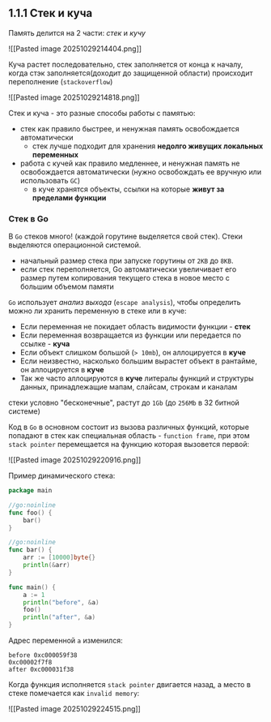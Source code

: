 ## 1.1.1 Стек и куча
Память делится на 2 части: *стек* и *кучу*

![[Pasted image 20251029214404.png]]

Куча растет последовательно, стек заполняется от конца к началу, когда стэк заполняется(доходит до защищенной области) происходит переполнение (`stackoverflow`)

![[Pasted image 20251029214818.png]]

Cтек и куча - это разные способы работы с памятью:
- стек как правило быстрее, и ненужная память освобождается автоматически
	- стек лучше подходит для хранения **недолго живущих локальных переменных**
- работа с кучей как правило медленнее, и ненужная память не освобождается автоматически (нужно освобождать ее вручную или использовать `GC`)
	- в куче хранятся объекты, ссылки на которые **живут за пределами функции**

### Стек в Go

В `Go` стеков много! (каждой горутине выделяется свой стек). Стеки выделяются операционной системой.
- начальный размер стека при запуске горутины от `2KB` до `8KB`. 
- если стек переполняется, Go автоматически увеличивает его размер путем копирования текущего стека в новое место с большим объемом памяти

`Go` использует *анализ выхода* (`escape analysis`), чтобы определить можно ли хранить переменную в стеке или в куче:
- Если переменная не покидает область видимости функции - **стек**
- Если переменная возвращается из функции или передается по ссылке - **куча**
- Если объект слишком большой (`> 10mb`), он аллоцируется в **куче**
- Если неизвестно, насколько большим вырастет объект в рантайме, он аллоцируется в **куче**
- Так же часто аллоцируются в **куче** литералы функций и структуры данных, принадлежащие мапам, слайсам, строкам и каналам

стеки условно "бесконечные", растут до `1Gb` (до `256Мb` в 32 битной системе)

Код в `Go` в основном состоит из вызова различных функций, которые попадают в стек как специальная область - `function frame`, при этом `stack pointer` перемещается на функцию которая вызовется первой:

![[Pasted image 20251029220916.png]]

Пример динамического стека:

```go
package main

//go:noinline
func foo() {
    bar()
}

//go:noinline
func bar() {
    arr := [10000]byte{}
    println(&arr)
}

func main() {
    a := 1
    println("before", &a)
    foo()
    println("after", &a)
}
```

Адрес переменной `a` изменился:

```
before 0xc000059f38
0xc00002f7f8
after 0xc000031f38
```

Когда функция исполняется  `stack pointer` двигается назад, а место в стеке помечается как `invalid memory`:

![[Pasted image 20251029224515.png]]